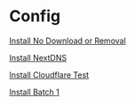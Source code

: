 # Config

[Install No Download or Removal](https://raw.githubusercontent.com/Nightwindx/Config/refs/heads/main/No%20Download%20or%20Removal.mobileconfig)

[Install NextDNS](https://raw.githubusercontent.com/Nightwindx/Config/refs/heads/main/NextDNS.mobileconfig)


[Install Cloudflare Test](https://raw.githubusercontent.com/Nightwindx/Config/refs/heads/main/Cloudflare%20Test.mobileconfig)

[Install Batch 1](https://raw.githubusercontent.com/Nightwindx/Config/refs/heads/main/Web%20Content%20Filter.mobileconfig)
